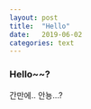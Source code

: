 ```yaml
---
layout: post
title:  "Hello"
date:   2019-06-02
categories: text
---
```


### Hello~~?

간만에.. 안뇽...?